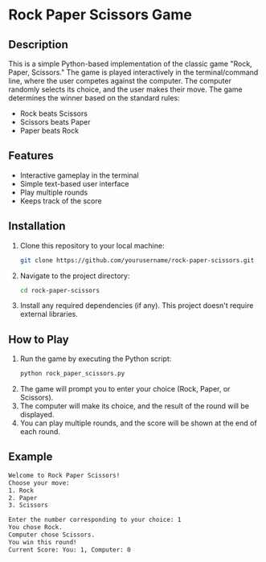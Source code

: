 # Rock Paper Scissors Game

## Description

This is a simple Python-based implementation of the classic game "Rock, Paper, Scissors." The game is played interactively in the terminal/command line, where the user competes against the computer. The computer randomly selects its choice, and the user makes their move. The game determines the winner based on the standard rules:
- Rock beats Scissors
- Scissors beats Paper
- Paper beats Rock

## Features
- Interactive gameplay in the terminal
- Simple text-based user interface
- Play multiple rounds
- Keeps track of the score

## Installation

1. Clone this repository to your local machine:
    ```bash
    git clone https://github.com/yourusername/rock-paper-scissors.git
    ```
2. Navigate to the project directory:
    ```bash
    cd rock-paper-scissors
    ```
3. Install any required dependencies (if any). This project doesn't require external libraries.

## How to Play

1. Run the game by executing the Python script:
    ```bash
    python rock_paper_scissors.py
    ```
2. The game will prompt you to enter your choice (Rock, Paper, or Scissors).
3. The computer will make its choice, and the result of the round will be displayed.
4. You can play multiple rounds, and the score will be shown at the end of each round.

## Example

```bash
Welcome to Rock Paper Scissors!
Choose your move:
1. Rock
2. Paper
3. Scissors

Enter the number corresponding to your choice: 1
You chose Rock.
Computer chose Scissors.
You win this round!
Current Score: You: 1, Computer: 0
